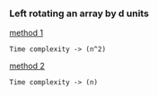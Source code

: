### Left rotating an array by d units

[method 1](./method1.cpp)

```
Time complexity -> (n^2)
```

[method 2](./method2.cpp)

```
Time complexity -> (n)
```